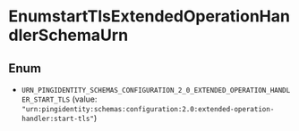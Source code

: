 

# EnumstartTlsExtendedOperationHandlerSchemaUrn

## Enum


* `URN_PINGIDENTITY_SCHEMAS_CONFIGURATION_2_0_EXTENDED_OPERATION_HANDLER_START_TLS` (value: `"urn:pingidentity:schemas:configuration:2.0:extended-operation-handler:start-tls"`)



